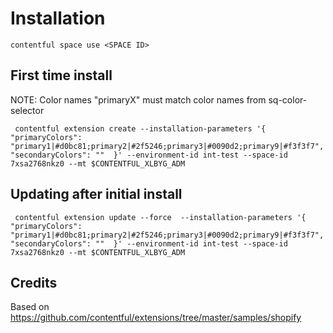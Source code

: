 # Installation

```
contentful space use <SPACE ID>
```

## First time install

NOTE: Color names "primaryX" must match color names from sq-color-selector

```
 contentful extension create --installation-parameters '{ "primaryColors": "primary1|#d0bc81;primary2|#2f5246;primary3|#0090d2;primary9|#f3f3f7", "secondaryColors": ""  }' --environment-id int-test --space-id 7xsa2768nkz0 --mt $CONTENTFUL_XLBYG_ADM 
```

## Updating after initial install

```
 contentful extension update --force  --installation-parameters '{ "primaryColors": "primary1|#d0bc81;primary2|#2f5246;primary3|#0090d2;primary9|#f3f3f7", "secondaryColors": ""  }' --environment-id int-test --space-id 7xsa2768nkz0 --mt $CONTENTFUL_XLBYG_ADM 

```


## Credits
Based on https://github.com/contentful/extensions/tree/master/samples/shopify


